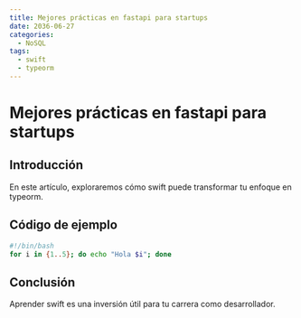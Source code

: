```yaml
---
title: Mejores prácticas en fastapi para startups
date: 2036-06-27
categories:
  - NoSQL
tags:
  - swift
  - typeorm
---
```


# Mejores prácticas en fastapi para startups

## Introducción

En este artículo, exploraremos cómo swift puede transformar tu enfoque en typeorm.

## Código de ejemplo

```bash
#!/bin/bash
for i in {1..5}; do echo "Hola $i"; done
```

## Conclusión

Aprender swift es una inversión útil para tu carrera como desarrollador.